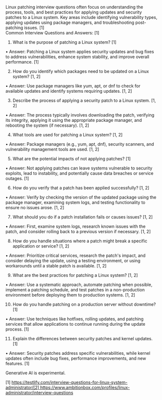 Linux patching interview questions often focus on understanding the process, tools, and best practices for applying updates and security patches to a Linux system. Key areas include identifying vulnerability types, applying updates using package managers, and troubleshooting post-patching issues. [1]  
Common Interview Questions and Answers: [1]  
1.  What is the purpose of patching a Linux system? [1]  

• Answer: Patching a Linux system applies security updates and bug fixes to address vulnerabilities, enhance system stability, and improve overall performance. [1]  

2.  How do you identify which packages need to be updated on a Linux system? [1, 2]  

• Answer: Use package managers like yum, apt, or dnf to check for available updates and identify systems requiring updates. [1, 2]  

3.  Describe the process of applying a security patch to a Linux system. [1, 2]  

• Answer: The process typically involves downloading the patch, verifying its integrity, applying it using the appropriate package manager, and rebooting the system (if necessary). [1, 2]  

4.  What tools are used for patching a Linux system? [1, 2]  

• Answer: Package managers (e.g., yum, apt, dnf), security scanners, and vulnerability management tools are used. [1, 2]  

5.  What are the potential impacts of not applying patches? [1]  

• Answer: Not applying patches can leave systems vulnerable to security exploits, lead to instability, and potentially cause data breaches or service outages. [1]  

6.  How do you verify that a patch has been applied successfully? [1, 2]  

• Answer: Verify by checking the version of the updated package using the package manager, examining system logs, and testing functionality to ensure no issues arose. [1, 2]  

7.  What should you do if a patch installation fails or causes issues? [1, 2]  

• Answer: First, examine system logs, research known issues with the patch, and consider rolling back to a previous version if necessary. [1, 2]  

8.  How do you handle situations where a patch might break a specific application or service? [1, 2]  

• Answer: Prioritize critical services, research the patch's impact, and consider delaying the update, using a testing environment, or using workarounds until a stable patch is available. [1, 2]  

9.  What are the best practices for patching a Linux system? [1, 2]  

• Answer: Use a systematic approach, automate patching when possible, implement a patching schedule, and test patches in a non-production environment before deploying them to production systems. [1, 2]  

10. How do you handle patching on a production server without downtime? [1]  

• Answer: Use techniques like hotfixes, rolling updates, and patching services that allow applications to continue running during the update process. [1]  

11. Explain the differences between security patches and kernel updates. [1]  

• Answer: Security patches address specific vulnerabilities, while kernel updates often include bug fixes, performance improvements, and new features. [1]  

Generative AI is experimental.

[1] https://testlify.com/interview-questions-for-linux-system-administrator/[2] https://www.ambitionbox.com/profiles/linux-administrator/interview-questions
